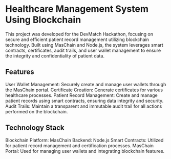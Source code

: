 # Healthcare Management System Using Blockchain
This project was developed for the DevMatch Hackathon, focusing on secure and efficient patient record management utilizing blockchain technology. Built using MasChain and Node.js, the system leverages smart contracts, certificates, audit trails, and user wallet management to ensure the integrity and confidentiality of patient data.

## Features
User Wallet Management: Securely create and manage user wallets through the MasChain portal.
Certificate Creation: Generate certificates for various healthcare processes.
Patient Record Management: Create and manage patient records using smart contracts, ensuring data integrity and security.
Audit Trails: Maintain a transparent and immutable audit trail for all actions performed on the blockchain.

## Technology Stack
Blockchain Platform: MasChain
Backend: Node.js
Smart Contracts: Utilized for patient record management and certification processes.
MasChain Portal: Used for managing user wallets and integrating blockchain features.
